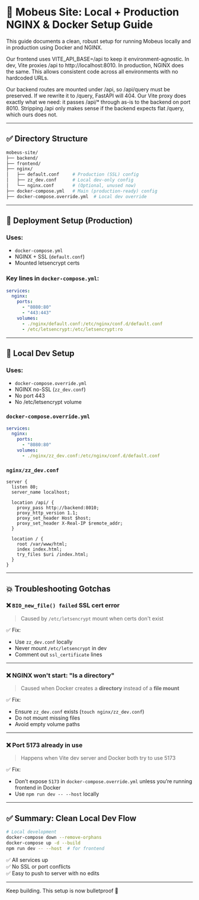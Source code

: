 # 🧠 Mobeus Site: Local + Production NGINX & Docker Setup Guide

This guide documents a clean, robust setup for running Mobeus locally and in production using Docker and NGINX.

Our frontend uses VITE_API_BASE=/api to keep it environment-agnostic.
In dev, Vite proxies /api to http://localhost:8010.
In production, NGINX does the same.
This allows consistent code across all environments with no hardcoded URLs.

Our backend routes are mounted under /api, so /api/query must be preserved.
If we rewrite it to /query, FastAPI will 404.
Our Vite proxy does exactly what we need: it passes /api/\* through as-is to the backend on port 8010.
Stripping /api only makes sense if the backend expects flat /query, which ours does not.

---

## ✅ Directory Structure

```bash
mobeus-site/
├── backend/
├── frontend/
├── nginx/
│   ├── default.conf     # Production (SSL) config
│   ├── zz_dev.conf      # Local dev-only config
│   └── nginx.conf       # (Optional, unused now)
├── docker-compose.yml   # Main (production-ready) config
├── docker-compose.override.yml  # Local dev override
```

---

## 🚀 Deployment Setup (Production)

### Uses:

- `docker-compose.yml`
- NGINX + SSL (`default.conf`)
- Mounted letsencrypt certs

### Key lines in `docker-compose.yml`:

```yaml
services:
  nginx:
    ports:
      - "8080:80"
      - "443:443"
    volumes:
      - ./nginx/default.conf:/etc/nginx/conf.d/default.conf
      - /etc/letsencrypt:/etc/letsencrypt:ro
```

---

## 🧪 Local Dev Setup

### Uses:

- `docker-compose.override.yml`
- NGINX no-SSL (`zz_dev.conf`)
- No port 443
- No /etc/letsencrypt volume

### `docker-compose.override.yml`

```yaml
services:
  nginx:
    ports:
      - "8080:80"
    volumes:
      - ./nginx/zz_dev.conf:/etc/nginx/conf.d/default.conf
```

### `nginx/zz_dev.conf`

```nginx
server {
  listen 80;
  server_name localhost;

  location /api/ {
    proxy_pass http://backend:8010;
    proxy_http_version 1.1;
    proxy_set_header Host $host;
    proxy_set_header X-Real-IP $remote_addr;
  }

  location / {
    root /var/www/html;
    index index.html;
    try_files $uri /index.html;
  }
}
```

---

## 💥 Troubleshooting Gotchas

### ❌ `BIO_new_file() failed` SSL cert error

> Caused by `/etc/letsencrypt` mount when certs don't exist

✅ Fix:

- Use `zz_dev.conf` locally
- Never mount `/etc/letsencrypt` in dev
- Comment out `ssl_certificate` lines

---

### ❌ NGINX won't start: "Is a directory"

> Caused when Docker creates a **directory** instead of a **file mount**

✅ Fix:

- Ensure `zz_dev.conf` exists (`touch nginx/zz_dev.conf`)
- Do not mount missing files
- Avoid empty volume paths

---

### ❌ Port 5173 already in use

> Happens when Vite dev server and Docker both try to use 5173

✅ Fix:

- Don’t expose `5173` in `docker-compose.override.yml` unless you’re running frontend in Docker
- Use `npm run dev -- --host` locally

---

## ✅ Summary: Clean Local Dev Flow

```bash
# Local development
docker-compose down --remove-orphans
docker-compose up -d --build
npm run dev -- --host  # for frontend
```

✅ All services up  
✅ No SSL or port conflicts  
✅ Easy to push to server with no edits

---

Keep building. This setup is now bulletproof 🔐
